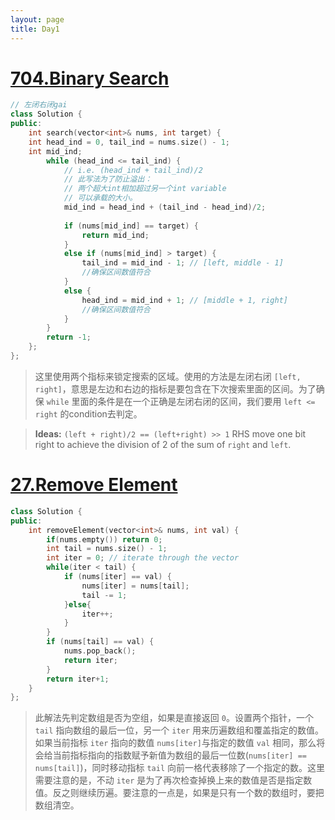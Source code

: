 ```yaml
---
layout: page
title: Day1
---
```


# [704.Binary Search](https://leetcode.com/problems/binary-search/)

```C++
// 左闭右闭gai
class Solution {
public:
    int search(vector<int>& nums, int target) {
    int head_ind = 0, tail_ind = nums.size() - 1;
    int mid_ind;
        while (head_ind <= tail_ind) {
            // i.e. (head_ind + tail_ind)/2
            // 此写法为了防止溢出：
            // 两个超大int相加超过另一个int variable
            // 可以承载的大小。
            mid_ind = head_ind + (tail_ind - head_ind)/2; 
            
            if (nums[mid_ind] == target) {
                return mid_ind;
            }
            else if (nums[mid_ind] > target) {
                tail_ind = mid_ind - 1; // [left, middle - 1]
                //确保区间数值符合
            }
            else {
                head_ind = mid_ind + 1; // [middle + 1, right]
                //确保区间数值符合
            }
        }
        return -1;
    };
};
```
> 这里使用两个指标来锁定搜索的区域。使用的方法是左闭右闭 `[left, right]`，意思是左边和右边的指标是要包含在下次搜索里面的区间。为了确保  `while` 里面的条件是在一个正确是左闭右闭的区间，我们要用 `left <= right` 的condition去判定。

> **Ideas:** `(left + right)/2 == (left+right) >> 1` RHS move one bit right to achieve the division of 2 of the sum of `right` and `left`.

# [27.Remove Element](https://leetcode.com/problems/remove-element/)

```C++
class Solution {
public:
    int removeElement(vector<int>& nums, int val) {
        if(nums.empty()) return 0;
        int tail = nums.size() - 1;
        int iter = 0; // iterate through the vector
        while(iter < tail) {
            if (nums[iter] == val) {
                nums[iter] = nums[tail];
                tail -= 1;
            }else{
                iter++;
            }
        }
        if (nums[tail] == val) {
            nums.pop_back();
            return iter;
        }
        return iter+1;
    }
};
```
> 此解法先判定数组是否为空组，如果是直接返回 `0`。设置两个指针，一个 `tail` 指向数组的最后一位，另一个 `iter` 用来历遍数组和覆盖指定的数值。如果当前指标 `iter` 指向的数值 `nums[iter]`与指定的数值 `val` 相同，那么将会给当前指标指向的指数赋予新值为数组的最后一位数(`nums[iter] == nums[tail]`)，同时移动指标 `tail` 向前一格代表移除了一个指定的数。这里需要注意的是，不动 `iter` 是为了再次检查掉换上来的数值是否是指定数值。反之则继续历遍。要注意的一点是，如果是只有一个数的数组时，要把数组清空。